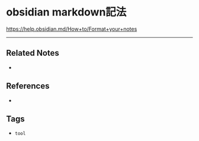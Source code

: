 # obsidian markdown記法
https://help.obsidian.md/How+to/Format+your+notes

---
## Related Notes
- 

## References
- 

## Tags
- `tool` 
